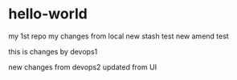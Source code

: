 # hello-world
my 1st repo
my changes from local
new stash test
new amend test

this is changes by devops1

new changes from devops2 updated from UI
